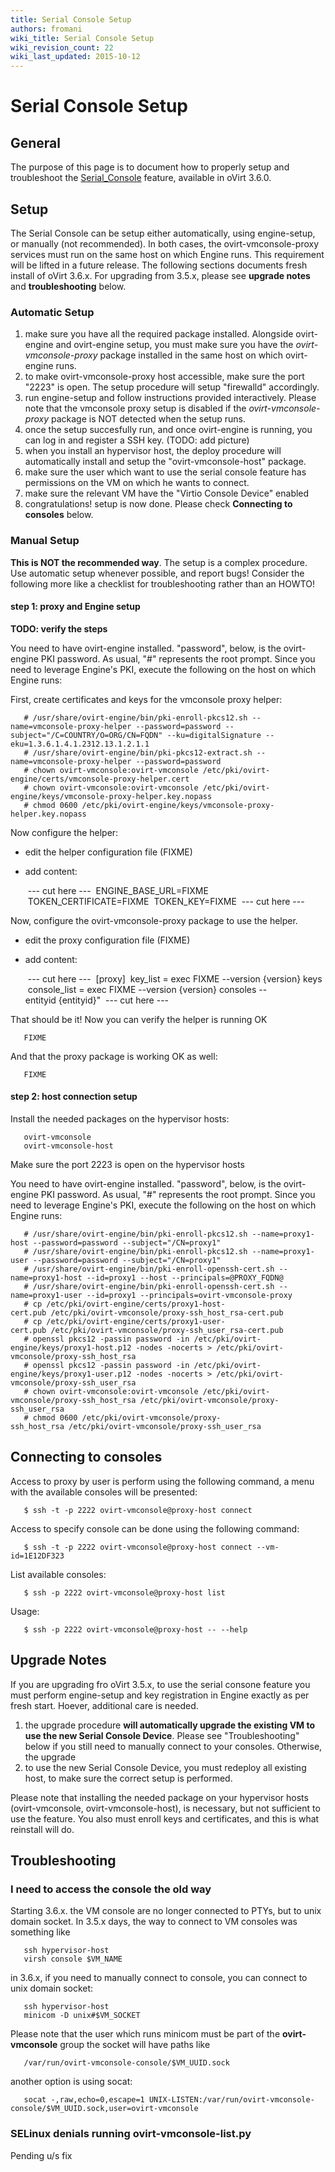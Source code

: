 ```yaml
---
title: Serial Console Setup
authors: fromani
wiki_title: Serial Console Setup
wiki_revision_count: 22
wiki_last_updated: 2015-10-12
---
```


# Serial Console Setup

## General

The purpose of this page is to document how to properly setup and troubleshoot the [Serial_Console](Serial_Console) feature, available in oVirt 3.6.0.

## Setup

The Serial Console can be setup either automatically, using engine-setup, or manually (not recommended). In both cases, the ovirt-vmconsole-proxy services must run on the same host on which Engine runs. This requirement will be lifted in a future release. The following sections documents fresh install of oVirt 3.6.x. For upgrading from 3.5.x, please see **upgrade notes** and **troubleshooting** below.

### Automatic Setup

1.  make sure you have all the required package installed. Alongside ovirt-engine and ovirt-engine setup, you must make sure you have the *ovirt-vmconsole-proxy* package installed in the same host on which ovirt-engine runs.
2.  to make ovirt-vmconsole-proxy host accessible, make sure the port "2223" is open. The setup procedure will setup "firewalld" accordingly.
3.  run engine-setup and follow instructions provided interactively. Please note that the vmconsole proxy setup is disabled if the *ovirt-vmconsole-proxy* package is NOT detected when the setup runs.
4.  once the setup succesfully run, and once ovirt-engine is running, you can log in and register a SSH key. (TODO: add picture)
5.  when you install an hypervisor host, the deploy procedure will automatically install and setup the "ovirt-vmconsole-host" package.
6.  make sure the user which want to use the serial console feature has permissions on the VM on which he wants to connect.
7.  make sure the relevant VM have the "Virtio Console Device" enabled
8.  congratulations! setup is now done. Please check **Connecting to consoles** below.

### Manual Setup

**This is NOT the recommended way**. The setup is a complex procedure. Use automatic setup whenever possible, and report bugs! Consider the following more like a checklist for troubleshooting rather than an HOWTO!

#### step 1: proxy and Engine setup

**TODO: verify the steps**

You need to have ovirt-engine installed. "password", below, is the ovirt-engine PKI password. As usual, "#" represents the root prompt. Since you need to leverage Engine's PKI, execute the following on the host on which Engine runs:

First, create certificates and keys for the vmconsole proxy helper:

       # /usr/share/ovirt-engine/bin/pki-enroll-pkcs12.sh --name=vmconsole-proxy-helper --password=password --subject="/C=COUNTRY/O=ORG/CN=FQDN" --ku=digitalSignature --eku=1.3.6.1.4.1.2312.13.1.2.1.1
       # /usr/share/ovirt-engine/bin/pki-pkcs12-extract.sh --name=vmconsole-proxy-helper --password=password
       # chown ovirt-vmconsole:ovirt-vmconsole /etc/pki/ovirt-engine/certs/vmconsole-proxy-helper.cert
       # chown ovirt-vmconsole:ovirt-vmconsole /etc/pki/ovirt-engine/keys/vmconsole-proxy-helper.key.nopass
       # chmod 0600 /etc/pki/ovirt-engine/keys/vmconsole-proxy-helper.key.nopass

Now configure the helper:

*   edit the helper configuration file (FIXME)
*   add content:

       --- cut here ---
       ENGINE_BASE_URL=FIXME
       TOKEN_CERTIFICATE=FIXME
       TOKEN_KEY=FIXME
       --- cut here ---

Now, configure the ovirt-vmconsole-proxy package to use the helper.

*   edit the proxy configuration file (FIXME)
*   add content:

       --- cut here ---
       [proxy]
       key_list = exec FIXME --version {version} keys
       console_list = exec FIXME --version {version} consoles --entityid {entityid}"
       --- cut here ---

That should be it! Now you can verify the helper is running OK

       FIXME

And that the proxy package is working OK as well:

       FIXME

#### step 2: host connection setup

Install the needed packages on the hypervisor hosts:

       ovirt-vmconsole
       ovirt-vmconsole-host

Make sure the port 2223 is open on the hypervisor hosts

You need to have ovirt-engine installed. "password", below, is the ovirt-engine PKI password. As usual, "#" represents the root prompt. Since you need to leverage Engine's PKI, execute the following on the host on which Engine runs:

       # /usr/share/ovirt-engine/bin/pki-enroll-pkcs12.sh --name=proxy1-host --password=password --subject="/CN=proxy1"
       # /usr/share/ovirt-engine/bin/pki-enroll-pkcs12.sh --name=proxy1-user --password=password --subject="/CN=proxy1"
       # /usr/share/ovirt-engine/bin/pki-enroll-openssh-cert.sh --name=proxy1-host --id=proxy1 --host --principals=@PROXY_FQDN@
       # /usr/share/ovirt-engine/bin/pki-enroll-openssh-cert.sh --name=proxy1-user --id=proxy1 --principals=ovirt-vmconsole-proxy
       # cp /etc/pki/ovirt-engine/certs/proxy1-host-cert.pub /etc/pki/ovirt-vmconsole/proxy-ssh_host_rsa-cert.pub
       # cp /etc/pki/ovirt-engine/certs/proxy1-user-cert.pub /etc/pki/ovirt-vmconsole/proxy-ssh_user_rsa-cert.pub
       # openssl pkcs12 -passin password -in /etc/pki/ovirt-engine/keys/proxy1-host.p12 -nodes -nocerts > /etc/pki/ovirt-vmconsole/proxy-ssh_host_rsa
       # openssl pkcs12 -passin password -in /etc/pki/ovirt-engine/keys/proxy1-user.p12 -nodes -nocerts > /etc/pki/ovirt-vmconsole/proxy-ssh_user_rsa
       # chown ovirt-vmconsole:ovirt-vmconsole /etc/pki/ovirt-vmconsole/proxy-ssh_host_rsa /etc/pki/ovirt-vmconsole/proxy-ssh_user_rsa
       # chmod 0600 /etc/pki/ovirt-vmconsole/proxy-ssh_host_rsa /etc/pki/ovirt-vmconsole/proxy-ssh_user_rsa

## Connecting to consoles

Access to proxy by user is perform using the following command, a menu with the available consoles will be presented:

       $ ssh -t -p 2222 ovirt-vmconsole@proxy-host connect

Access to specify console can be done using the following command:

       $ ssh -t -p 2222 ovirt-vmconsole@proxy-host connect --vm-id=1E12DF323

List available consoles:

       $ ssh -p 2222 ovirt-vmconsole@proxy-host list

Usage:

       $ ssh -p 2222 ovirt-vmconsole@proxy-host -- --help

## Upgrade Notes

If you are upgrading fro oVirt 3.5.x, to use the serial consone feature you must perform engine-setup and key registration in Engine exactly as per fresh start. Hoever, additional care is needed.

1.  the upgrade procedure **will automatically upgrade the existing VM to use the new Serial Console Device**. Please see "Troubleshooting" below if you still need to manually connect to your consoles. Otherwise, the upgrade
2.  to use the new Serial Console Device, you must redeploy all existing host, to make sure the correct setup is performed.

Please note that installing the needed package on your hypervisor hosts (ovirt-vmconsole, ovirt-vmconsole-host), is necessary, but not sufficient to use the feature. You also must enroll keys and certificates, and this is what reinstall will do.

## Troubleshooting

### I need to access the console the old way

Starting 3.6.x. the VM console are no longer connected to PTYs, but to unix domain socket. In 3.5.x days, the way to connect to VM consoles was something like

       ssh hypervisor-host
       virsh console $VM_NAME

in 3.6.x, if you need to manually connect to console, you can connect to unix domain socket:

       ssh hypervisor-host
       minicom -D unix#$VM_SOCKET

Please note that the user which runs minicom must be part of the **ovirt-vmconsole** group the socket will have paths like

       /var/run/ovirt-vmconsole-console/$VM_UUID.sock

another option is using socat:

       socat -,raw,echo=0,escape=1 UNIX-LISTEN:/var/run/ovirt-vmconsole-console/$VM_UUID.sock,user=ovirt-vmconsole

### SELinux denials running ovirt-vmconsole-list.py

Pending u/s fix
